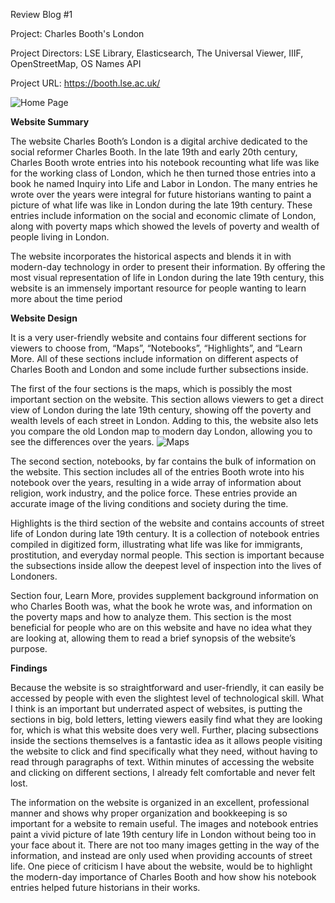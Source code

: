 Review Blog #1

Project: Charles Booth's London

Project Directors: LSE Library, Elasticsearch, The Universal Viewer, IIIF, OpenStreetMap, OS Names API

Project URL: https://booth.lse.ac.uk/

![Home Page](https://longdavis5.github.io/Davis-Long/images/cbooth1.png)

**Website Summary**

The website Charles Booth’s London is a digital archive dedicated to the social reformer Charles Booth. In the late 19th and early 20th century, Charles Booth wrote entries into his notebook recounting what life was like for the working class of London, which he then turned those entries into a book he named Inquiry into Life and Labor in London. The many entries he wrote over the years were integral for future historians wanting to paint a picture of what life was like in London during the late 19th century. These entries include information on the social and economic climate of London, along with poverty maps which showed the levels of poverty and wealth of people living in London.

The website incorporates the historical aspects and blends it in with modern-day technology in order to present their information. By offering the most visual representation of life in London during the late 19th century, this website is an immensely important resource for people wanting to learn more about the time period

**Website Design**

It is a very user-friendly website and contains four different sections for viewers to choose from, “Maps”, “Notebooks”, “Highlights”, and “Learn More. All of these sections include information on different aspects of Charles Booth and London and some include further subsections inside.
     
The first of the four sections is the maps, which is possibly the most important section on the website. This section allows viewers to get a direct view of London during the late 19th century, showing off the poverty and wealth levels of each street in London. Adding to this, the website also lets you compare the old London map to modern day London, allowing you to see the differences over the years.
![Maps](https://longdavis5.github.io/Davis-Long/images/CBooth2.png)
     
The second section, notebooks, by far contains the bulk of information on the website. This section includes all of the entries Booth wrote into his notebook over the years, resulting in a wide array of information about religion, work industry, and the police force. These entries provide an accurate image of the living conditions and society during the time.
     
Highlights is the third section of the website and contains accounts of street life of London during late 19th century. It is a collection of notebook entries compiled in digitized form, illustrating what life was like for immigrants, prostitution, and everyday normal people. This section is important because the subsections inside allow the deepest level of inspection into the lives of Londoners.
     
Section four, Learn More, provides supplement background information on who Charles Booth was, what the book he wrote was, and information on the poverty maps and how to analyze them. This section is the most beneficial for people who are on this website and have no idea what they are looking at, allowing them to read a brief synopsis of the website’s purpose.
     
**Findings**

Because the website is so straightforward and user-friendly, it can easily be accessed by people with even the slightest level of technological skill. What I think is an important but underrated aspect of websites, is putting the sections in big, bold letters, letting viewers easily find what they are looking for, which is what this website does very well. Further, placing subsections inside the sections themselves is a fantastic idea as it allows people visiting the website to click and find specifically what they need, without having to read through paragraphs of text. Within minutes of accessing the website and clicking on different sections, I already felt comfortable and never felt lost. 
     
The information on the website is organized in an excellent, professional manner and shows why proper organization and bookkeeping is so important for a website to remain useful. The images and notebook entries paint a vivid picture of late 19th century life in London without being too in your face about it. There are not too many images getting in the way of the information, and instead are only used when providing accounts of street life. One piece of criticism I have about the website, would be to highlight the modern-day importance of Charles Booth and how show his notebook entries helped future historians in their works. 
     
     
     
     
